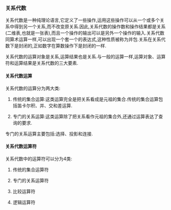 ### 关系代数

关系代数是一种纯理论语言,它定义了一些操作,运用这些操作可以从一个或多个关系中得到另一个关系,而不改变原关系.因此,关系代数的操作数和操作结果都是关系(二维表,也就是一张表),而且一个操作的输出可以是另外一个操作的输入.关系代数同算术运算一样,可以出现一个套一个的表达式,这种性质被称为并包.关系在关系代数下是封闭的,正如数字在算数操作下是封闭的一样.

关系代数的运算对象是关系,运算结果也是关系.与一般的运算一样,运算对象、运算符和运算结果是关系代数的三大要素.

#### 关系代数运算

关系代数的运算分为两大类:

1. 传统的集合运算:这类运算完全是把关系看成是元祖的集合.传统的集合运算包括笛卡尔积、并、交和差运算.

2. 专门的关系运算:这类运算除了把关系看作元祖的集合外,还通过运算表达了查询的要求.

专门的关系运算主要包括:选择、投影和连接.

#### 关系代数运算符

关系代数中的运算符可以分为4类:

1. 传统的集合运算符

2. 专门的关系运算符

3. 比较运算符

4. 逻辑运算符